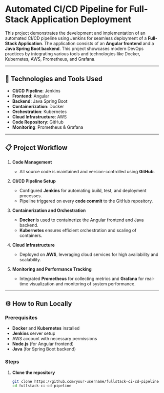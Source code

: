 # Automated CI/CD Pipeline for Full-Stack Application Deployment

This project demonstrates the development and implementation of an automated CI/CD pipeline using Jenkins for seamless deployment of a **Full-Stack Application**. The application consists of an **Angular frontend** and a **Java Spring Boot backend**. This project showcases modern DevOps practices by integrating various tools and technologies like Docker, Kubernetes, AWS, Prometheus, and Grafana.

---

## 🔧 Technologies and Tools Used
- **CI/CD Pipeline**: Jenkins  
- **Frontend**: Angular  
- **Backend**: Java Spring Boot  
- **Containerization**: Docker  
- **Orchestration**: Kubernetes  
- **Cloud Infrastructure**: AWS  
- **Code Repository**: GitHub  
- **Monitoring**: Prometheus & Grafana  

---

## 📋 Project Workflow

1. **Code Management**  
   - All source code is maintained and version-controlled using **GitHub**.

2. **CI/CD Pipeline Setup**  
   - Configured **Jenkins** for automating build, test, and deployment processes.
   - Pipeline triggered on every **code commit** to the GitHub repository.

3. **Containerization and Orchestration**  
   - **Docker** is used to containerize the Angular frontend and Java backend.
   - **Kubernetes** ensures efficient orchestration and scaling of containers.

4. **Cloud Infrastructure**  
   - Deployed on **AWS**, leveraging cloud services for high availability and scalability.

5. **Monitoring and Performance Tracking**  
   - Integrated **Prometheus** for collecting metrics and **Grafana** for real-time visualization and monitoring of system performance.

---

## ⚙️ How to Run Locally

### Prerequisites
- **Docker** and **Kubernetes** installed  
- **Jenkins** server setup  
- AWS account with necessary permissions  
- **Node.js** (for Angular frontend)  
- **Java** (for Spring Boot backend)  

### Steps

1. **Clone the repository**  
   ```bash
   git clone https://github.com/your-username/fullstack-ci-cd-pipeline.git
   cd fullstack-ci-cd-pipeline
